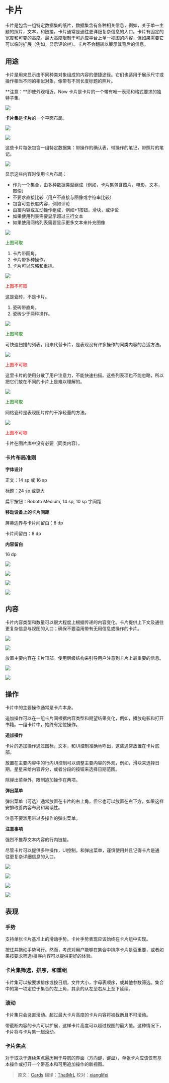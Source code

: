 # 卡片

卡片是包含一组特定数据集的纸片，数据集含有各种相关信息，例如，关于单一主题的照片，文本，和链接。卡片通常是通往更详细复杂信息的入口。卡片有固定的宽度和可变的高度。最大高度限制于可适应平台上单一视图的内容，但如果需要它可以临时扩展（例如，显示评论栏）。卡片不会翻转以展示其背后的信息。

## 用途

卡片是用来显示由不同种类对象组成的内容的便捷途径。它们也适用于展示尺寸或操作相当不同的相似对象，像带有不同长度标题的照片。

**注意：**即使外观相近，Now 卡片是卡片的一个带有唯一表现和格式要求的独特子集。

![](../images/components-cards-usage-card_single_large_mdpi.png)  

**卡片集**是**卡片**的一个平面布局。

![](../images/components-cards-usage-card_travel_large_mdpi.png)     

![](../images/components-cards-content-card_books_large_mdpi.png)  

这些卡片每张包含一组特定数据集：带操作的确认表，带操作的笔记，带照片的笔记。

![](../images/components-cards-content-card_notes_large_mdpi.png)  

显示这些内容时使用卡片布局：

* 作为一个集合，由多种数据类型组成（例如，卡片集包含照片，电影，文本，图像）
* 不要求直接比较（用户不直接与图像或字符串比较）
* 包含可变长度内容，例如评论
* 由富内容或互动操作组成，例如+1按钮，滑块，或评论
* 如果使用列表需要显示超过三行文本
* 如果使用网格列表需要显示更多文本来补充图像

![](../images/components-cards-usage-cardvstilea_large_mdpi.png)     
  
<p> <font color="green">上图可取</font></p>

1. 卡片带圆角。    
2. 卡片带多种操作。   
3. 卡片可以忽略和重排。    

![](../images/components-cards-usage-cardvstileb_large_mdpi.png)     

<p> <font color="red">上图不可取</font></p>

这是瓷砖，不是卡片。    
1. 瓷砖带直角。    
2. 瓷砖少于两种操作。   

![](../images/components-cards-usage-card_noa_large_mdpi.png)     

<p> <font color="green">上图可取</font></p>

可快速扫描的列表，用来代替卡片，是表现没有许多操作的同类内容的合适方法。

![](../images/components-cards-usage-card_nob_large_mdpi.png)     

<p> <font color="red">上图不可取</font></p>

这里卡片的使用分散了用户注意力，不能快速扫描。这些列表项也不能忽略，所以把它们放在不同的卡片上是难以理解的。

![](../images/components-cards-usage-card_no2a_large_mdpi.png)  

<p> <font color="green">上图可取</font></p>

网格瓷砖是表现图片库的干净轻量的方法。

![](../images/components-cards-usage-card_no2b_large_mdpi.png)  

<p> <font color="red">上图不可取</font></p>

卡片在图片库中没有必要（同类内容）。

### 卡片布局准则

**字体设计** 

正文：14 sp 或 16 sp  

标题：24 sp 或更大   

扁平按钮：Roboto Medium, 14 sp, 10 sp 字间距   

**移动设备上的卡片间距** 

屏幕边界与卡片间留白：8 dp  

卡片间留白：8 dp   

**内容留白**  

16 dp   

![](../images/components-cards-usage-cards_guidelines_large_mdpi.png)   

![](../images/components-cards-11_large_mdpi.png)  

![](../images/components-cards-13_large_mdpi.png)  

![](../images/components-cards-15_large_mdpi.png)  

## 内容

卡片内容类型和数量可以很大程度上根据传递的内容变化。卡片提供上下文及通往更复杂信息与视图的入口；确保不要滥用带有无用信息或操作的卡片。

![](../images/components-cards-content-card_books_large_mdpi.png)  

![](../images/components-cards-content-card_discover_large_mdpi.png)  

放置主要内容在卡片顶部。使用层级结构来引导用户注意到卡片上最重要的信息。

![](../images/components-cards-usage-card_travel_large_mdpi.png)  

![](../images/components-cards-content-card_notes_large_mdpi.png)  

## 操作

卡片中的主要操作通常是卡片本身。

追加操作可以在一组卡片间根据内容类型和期望结果变化，例如，播放电影和打开书籍。一组卡片中，始终有定位操作。

**追加操作**   

卡片的追加操作通过图标，文本，和UI控制准确地呼出，这些通常放置在卡片底部。

放置在主要内容中的行内UI控制可以调整主要内容的外观，例如，滑块来选择日期，星星来给内容评分，或者分段的按钮来选择日期范围。

除弹出菜单外，限制追加操作在两项。

**弹出菜单**   

弹出菜单（可选）通常放置在卡片的右上角，但它也可以放置在右下方，如果这样安排改善内容布局和易读性。

注意不要滥用带过多操作的弹出菜单。

**注意事项**    

强烈不推荐文本内容的行内链接。

尽管卡片可以提供多种操作，UI控制，和弹出菜单，谨慎使用并且记得卡片是通往更复杂详细信息的入口。

![](../images\components-cards-actions-card_actionsa_large_mdpi.png)  

![](../images\components-cards-actions-card_actionsb_large_mdpi.png)  

![](../images\components-cards-actions-card_actionsc_large_mdpi.png)  

![](../images\components-cards-actions-card_actionsd_large_mdpi.png)  

## 表现

### 手势

支持单张卡片基准上的滑动手势。卡片手势表现应该始终在卡片组中实现。

按住并拖动手势可行。然而，考虑对用户能够在集合中排序卡片是否重要，或者如果按要求筛选/排序内容可以提供更好的体验。

### 卡片集筛选，排序，和重组

卡片集可以按要求排序或按日期，文件大小，字母表顺序，或其他参数筛选。集合中的第一项定位于集合的左上角，其余的从左至右从上至下延续。

### 滚动

卡片集只会竖直滚动。超过最大卡片高度的卡片内容将被截断且不可滚动。

带截断内容的卡片可以扩展，这样卡片高度可以超过视图的最大值。这种情况下，卡片将与卡片集一起滚动。

### 卡片焦点

对于取决于连续焦点遍历用于导航的界面（方向键，键盘），单张卡片应该仅有基本操作或打开一个带基本和可用追加操作的新视图。

> 原文：[Cards](http://www.google.com/design/spec/components/cards.html) 翻译：[ThatMrL](https://github.com/ThatMrL) 校对：[xianglifei](https://github.com/xianglifei) 

